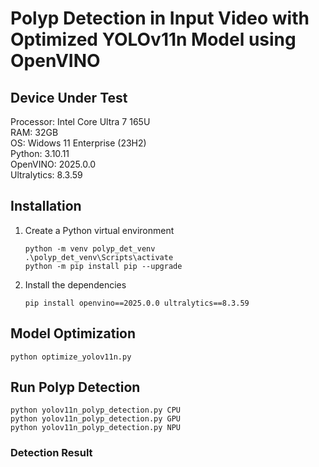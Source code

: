 # Polyp Detection in Input Video with Optimized YOLOv11n Model using OpenVINO   

## Device Under Test   
Processor: Intel Core Ultra 7 165U   
RAM: 32GB   
OS: Widows 11 Enterprise (23H2)   
Python: 3.10.11   
OpenVINO: 2025.0.0   
Ultralytics: 8.3.59   

## Installation   
1. Create a Python virtual environment
   ``` 
   python -m venv polyp_det_venv
   .\polyp_det_venv\Scripts\activate
   python -m pip install pip --upgrade     
   ```   
2. Install the dependencies
   ```
   pip install openvino==2025.0.0 ultralytics==8.3.59   
   ```  
  
## Model Optimization   
```
python optimize_yolov11n.py
```

## Run Polyp Detection   
```
python yolov11n_polyp_detection.py CPU
python yolov11n_polyp_detection.py GPU
python yolov11n_polyp_detection.py NPU
```

### Detection Result
